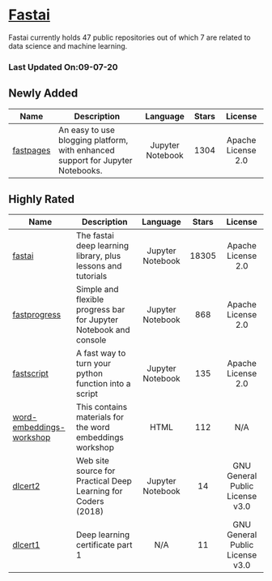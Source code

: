 # [Fastai](https://github.com/fastai)

Fastai currently holds 47 public repositories out of which 7 are related to data science and machine learning.

 ### Last Updated On:09-07-20

## Newly Added

| Name | Description | Language | Stars | License |
| ---- | ----------- | :--------: | :-----: | :-------: |
| [fastpages](https://github.com/fastai/fastpages) | An easy to use blogging platform, with enhanced support for Jupyter Notebooks. | Jupyter Notebook | 1304 | Apache License 2.0 |

## Highly Rated

| Name | Description | Language | Stars | License |
| ---- | ----------- | :--------: | :-----: | :-------: |
 | [fastai](https://github.com/fastai/fastai) | The fastai deep learning library, plus lessons and tutorials | Jupyter Notebook | 18305 | Apache License 2.0 |
| [fastprogress](https://github.com/fastai/fastprogress) | Simple and flexible progress bar for Jupyter Notebook and console | Jupyter Notebook | 868 | Apache License 2.0 |
| [fastscript](https://github.com/fastai/fastscript) | A fast way to turn your python function into a script | Jupyter Notebook | 135 | Apache License 2.0 |
| [word-embeddings-workshop](https://github.com/fastai/word-embeddings-workshop) | This contains materials for the word embeddings workshop | HTML | 112 | N/A |
| [dlcert2](https://github.com/fastai/dlcert2) | Web site source for Practical Deep Learning for Coders (2018) | Jupyter Notebook | 14 | GNU General Public License v3.0 |
| [dlcert1](https://github.com/fastai/dlcert1) | Deep learning certificate part 1 | N/A | 11 | GNU General Public License v3.0 |
